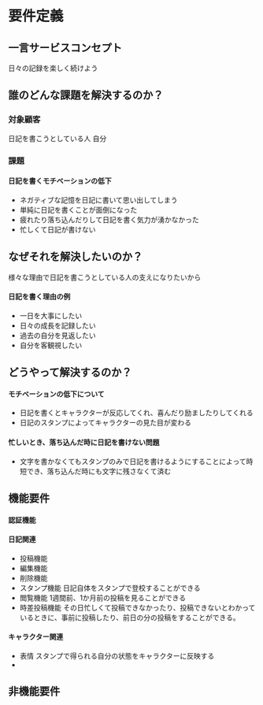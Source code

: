 # 要件定義
## 一言サービスコンセプト
日々の記録を楽しく続けよう
## 誰のどんな課題を解決するのか？
### 対象顧客
日記を書こうとしている人
自分
### 課題
#### 日記を書くモチベーションの低下
* ネガティブな記憶を日記に書いて思い出してしまう
* 単純に日記を書くことが面倒になった
* 疲れたり落ち込んだりして日記を書く気力が湧かなかった
* 忙しくて日記が書けない
## なぜそれを解決したいのか？
様々な理由で日記を書こうとしている人の支えになりたいから
#### 日記を書く理由の例
* 一日を大事にしたい
* 日々の成長を記録したい
* 過去の自分を見返したい
* 自分を客観視したい
## どうやって解決するのか？
#### モチベーションの低下について
* 日記を書くとキャラクターが反応してくれ、喜んだり励ましたりしてくれる
* 日記のスタンプによってキャラクターの見た目が変わる
#### 忙しいとき、落ち込んだ時に日記を書けない問題
* 文字を書かなくてもスタンプのみで日記を書けるようにすることによって時短でき、落ち込んだ時にも文字に残さなくて済む
## 機能要件
#### 認証機能
#### 日記関連
* 投稿機能
* 編集機能
* 削除機能
* スタンプ機能
日記自体をスタンプで登校することができる
* 閲覧機能
1週間前、1か月前の投稿を見ることができる
* 時差投稿機能
その日忙しくて投稿できなかったり、投稿できないとわかっているときに、事前に投稿したり、前日の分の投稿をすることができる。
#### キャラクター関連
* 表情
スタンプで得られる自分の状態をキャラクターに反映する
* 
## 非機能要件


